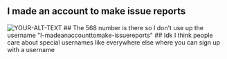 ## I made an account to make issue reports
<picture>
 <source media="(prefers-color-scheme: dark)" srcset=".txt.gif">
 <source media="(prefers-color-scheme: light)" srcset="lightmode.png">
 <img alt="YOUR-ALT-TEXT" src="YOUR-DEFAULT-IMAGE">
</picture>
## The 568 number is there so I don't use up the username "I-madeanaccounttomake-issuereports"
## Idk I think people care about special usernames like everywhere else where you can sign up with a username

<!--
**I-madeanaccounttomake-issuereports568/I-madeanaccounttomake-issuereports568** is a ✨ _special_ ✨ repository because its `README.md` (this file) appears on your GitHub profile.

Here are some ideas to get you started:

- 🔭 I’m currently working on ...
- 🌱 I’m currently learning ...
- 👯 I’m looking to collaborate on ...
- 🤔 I’m looking for help with ...
- 💬 Ask me about ...
- 📫 How to reach me: ...
- 😄 Pronouns: ...
- ⚡ Fun fact: ...
-->
